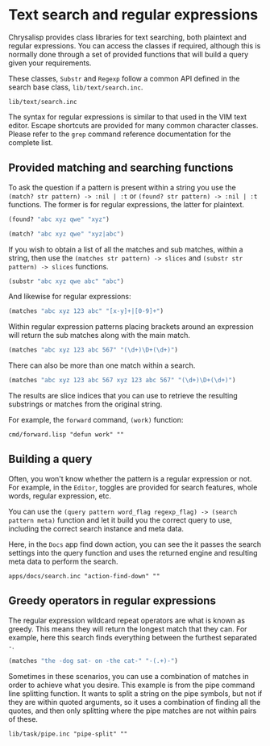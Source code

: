 # Text search and regular expressions

Chrysalisp provides class libraries for text searching, both plaintext and
regular expressions. You can access the classes if required, although this is
normally done through a set of provided functions that will build a query given
your requirements.

These classes, `Substr` and `Regexp` follow a common API defined in the search
base class, `lib/text/search.inc`.

```file
lib/text/search.inc
```

The syntax for regular expressions is similar to that used in the VIM text
editor. Escape shortcuts are provided for many common character classes. Please
refer to the `grep` command reference documentation for the complete list.

## Provided matching and searching functions

To ask the question if a pattern is present within a string you use the
`(match? str pattern) -> :nil | :t` or `(found? str pattern) -> :nil | :t`
functions. The former is for regular expressions, the latter for plaintext.

```lisp
(found? "abc xyz qwe" "xyz")
```

```lisp
(match? "abc xyz qwe" "xyz|abc")
```

If you wish to obtain a list of all the matches and sub matches, within a
string, then use the `(matches str pattern) -> slices` and `(substr str
pattern) -> slices` functions.

```lisp
(substr "abc xyz qwe abc" "abc")
```

And likewise for regular expressions:

```lisp
(matches "abc xyz 123 abc" "[x-y]+|[0-9]+")
```

Within regular expression patterns placing brackets around an expression will
return the sub matches along with the main match.

```lisp
(matches "abc xyz 123 abc 567" "(\d+)\D+(\d+)")
```

There can also be more than one match within a search.

```lisp
(matches "abc xyz 123 abc 567 xyz 123 abc 567" "(\d+)\D+(\d+)")
```

The results are slice indices that you can use to retrieve the resulting
substrings or matches from the original string.

For example, the `forward` command, `(work)` function:

```file
cmd/forward.lisp "defun work" ""
```

## Building a query

Often, you won't know whether the pattern is a regular expression or not. For
example, in the `Editor`, toggles are provided for search features, whole
words, regular expression, etc.

You can use the `(query pattern word_flag regexp_flag) -> (search pattern
meta)` function and let it build you the correct query to use, including the
correct search instance and meta data.

Here, in the `Docs` app find down action, you can see the it passes the search
settings into the query function and uses the returned engine and resulting
meta data to perform the search.

```file
apps/docs/search.inc "action-find-down" ""
```

## Greedy operators in regular expressions

The regular expression wildcard repeat operators are what is known as greedy.
This means they will return the longest match that they can. For example, here
this search finds everything between the furthest separated `-`.

```lisp
(matches "the -dog sat- on -the cat-" "-(.+)-")
```

Sometimes in these scenarios, you can use a combination of matches in order to
achieve what you desire. This example is from the pipe command line splitting
function. It wants to split a string on the pipe symbols, but not if they are
within quoted arguments, so it uses a combination of finding all the quotes,
and then only splitting where the pipe matches are not within pairs of these.

```file
lib/task/pipe.inc "pipe-split" ""
```
